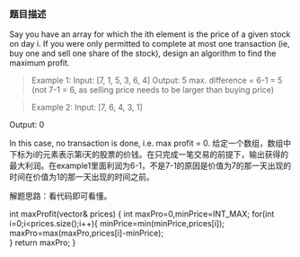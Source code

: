### 题目描述

Say you have an array for which the ith element is the price of a given stock on day i. 
If you were only permitted to complete at most one transaction (ie, buy one and sell one share of the stock), design an algorithm to find the maximum profit. 

> Example 1: 
Input: [7, 1, 5, 3, 6, 4] 
Output: 5
max. difference = 6-1 = 5 (not 7-1 = 6, as selling price needs to be larger than buying price)

> Example 2: 
Input: [7, 6, 4, 3, 1] 

Output: 0

In this case, no transaction is done, i.e. max profit = 0. 
给定一个数组，数组中下标为i的元素表示第i天的股票的价钱。在只完成一笔交易的前提下，输出获得的最大利润。在example1里面利润为6-1，不是7-1的原因是价值为7的那一天出现的时间在价值为1的那一天出现的时间之前。

解题思路：看代码即可看懂。



int maxProfit(vector<int>& prices) {
        int maxPro=0,minPrice=INT_MAX;
        for(int i=0;i<prices.size();i++){
            minPrice=min(minPrice,prices[i]);
            maxPro=max(maxPro,prices[i]-minPrice);       
        }
        return maxPro;
}
